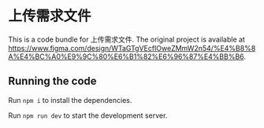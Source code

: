 
  # 上传需求文件

  This is a code bundle for 上传需求文件. The original project is available at https://www.figma.com/design/WTaGTgVEcfIOweZMmW2n54/%E4%B8%8A%E4%BC%A0%E9%9C%80%E6%B1%82%E6%96%87%E4%BB%B6.

  ## Running the code

  Run `npm i` to install the dependencies.

  Run `npm run dev` to start the development server.
  